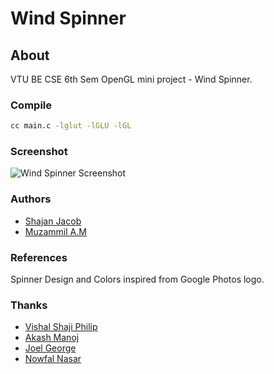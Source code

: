 # Wind Spinner

## About 
VTU BE CSE 6th Sem OpenGL mini project - Wind Spinner.

### Compile
```bash
cc main.c -lglut -lGLU -lGL
```

### Screenshot
![Wind Spinner Screenshot](https://raw.githubusercontent.com/shajanjp/wind-spinner/089a537cb5eb521fab62f1903cad0013c7e682fa/Screenshot.png "Wind Spinner")

### Authors
- [Shajan Jacob](http://www.shajanjacob.com) 
- [Muzammil A.M](https://www.facebook.com/muzammil.muchu3)

### References
Spinner Design and Colors inspired from Google Photos logo.

### Thanks
- [Vishal Shaji Philip](https://www.facebook.com/VishaalxD)
- [Akash Manoj](https://www.facebook.com/akash.manoj3)
- [Joel George](https://www.facebook.com/metaleinstein93)
- [Nowfal Nasar](https://www.facebook.com/NOWFAL.147)
